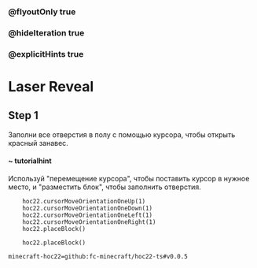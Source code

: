 ### @flyoutOnly true
### @hideIteration true
### @explicitHints true


# Laser Reveal

## Step 1  
Заполни все отверстия в полу с помощью курсора, чтобы открыть красный занавес.  

#### ~ tutorialhint  
Используй "перемещение курсора", чтобы поставить курсор в нужное место, и "разместить блок", чтобы заполнить отверстия.  



```ghost
    hoc22.cursorMoveOrientationOneUp(1)
    hoc22.cursorMoveOrientationOneDown(1)
    hoc22.cursorMoveOrientationOneLeft(1)
    hoc22.cursorMoveOrientationOneRight(1)
    hoc22.placeBlock()
```
```template  
    hoc22.placeBlock()
```
```package
minecraft-hoc22=github:fc-minecraft/hoc22-ts#v0.0.5
```